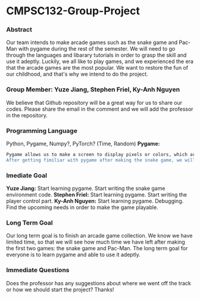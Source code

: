 # CMPSC132-Group-Project

### Abstract
Our team intends to make arcade games such as the snake game and Pac-Man with pygame during the rest of the semester. We will need to go through the languages and libarary tutorials in order to grasp the skill and use it adeptly. 
Luckily, we all like to play games, and we experienced the era that the arcade games are the most popular. We want to restore the fun of our childhood, and that's why we intend to do the project.

### Group Member: Yuze Jiang, Stephen Friel, Ky-Anh Nguyen
We believe that Github repository will be a great way for us to share our codes. Please share the email in the comment and we will add the professor in the repository.  

### Programming Language
Python, Pygame, Numpy?, PyTorch? (Time, Random)
**Pygame:**
```bash
Pygame allows us to make a screen to display pixels or colors, which are the basis to compose a game. After recalling what we have played before, we know that that the dots are generated randomly during the game, and that's will we will need to import random and time to improve the joy of the game. 
After getting fimiliar with pygame after making the snake game, we will start trying to make the Pac-Man, and it requires a high level technique. The movement of the eaters is more likely to be a procedure of training an AI. The procedure requires the knowledge of Numpy or PyTorch. We will develop further about how we will acheive the goal when after setup the environment. 
```

### Imediate Goal
**Yuze Jiang:**
Start learning pygame. Start writing the snake game environment code. 
**Stephen Friel:**
Start learning pygame. Start writing the player control part. 
**Ky-Anh Nguyen:**
Start learning pygame. Debugging. Find the upcoming needs in order to make the game playable.

### Long Term Goal
Our long term goal is to finish an arcade game collection. We know we have limited time, so that we will see how much time we have left after making the first two games: the snake game and Pac-Man. The long term goal for everyone is to learn pygame and able to use it adeptly. 

### Immediate Questions
Does the professor has any suggestions about where we went off the track or how we should start the project? Thanks!
